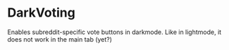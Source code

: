 # DarkVoting
Enables subreddit-specific vote buttons in darkmode.
Like in lightmode, it does not work in the main tab (yet?)
